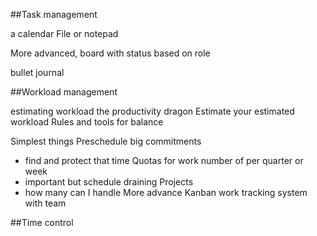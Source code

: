 ##Task management

a calendar
File or notepad

More advanced, board with status based on role

bullet journal 

##Workload management 

estimating workload 
the productivity dragon
Estimate your estimated workload
Rules and tools for balance

Simplest things 
Preschedule big commitments 
- find and protect that time
Quotas for work number of per quarter or week 
- important but schedule draining
Projects
- how many can I handle
More advance
Kanban work tracking system with team





##Time control
